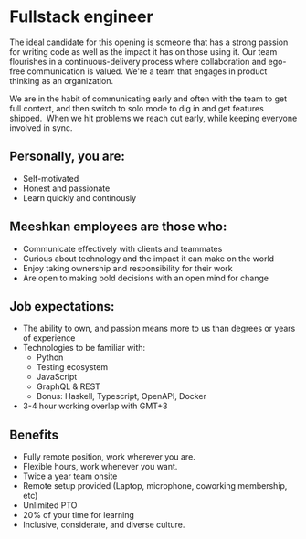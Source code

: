 # Fullstack engineer

The ideal candidate for this opening is someone that has a strong passion for writing code as well as the impact it has on those using it. Our team flourishes in a continuous-delivery process where collaboration and ego-free communication is valued. We're a team that engages in product thinking as an organization.

We are in the habit of communicating early and often with the team to get full context, and then switch to solo mode to dig in and get features shipped.  When we hit problems we reach out early, while keeping everyone involved in sync.

## Personally, you are:

- Self-motivated
- Honest and passionate
- Learn quickly and continously

## Meeshkan employees are those who:

- Communicate effectively with clients and teammates
- Curious about technology and the impact it can make on the world
- Enjoy taking ownership and responsibility for their work
- Are open to making bold decisions with an open mind for change

## Job expectations:

- The ability to own, and passion means more to us than degrees or years of experience
- Technologies to be familiar with:
  - Python
  - Testing ecosystem
  - JavaScript
  - GraphQL & REST
  - Bonus: Haskell, Typescript, OpenAPI, Docker
- 3-4 hour working overlap with GMT+3

## Benefits

- Fully remote position, work wherever you are.
- Flexible hours, work whenever you want.
- Twice a year team onsite
- Remote setup provided (Laptop, microphone, coworking membership, etc)
- Unlimited PTO
- 20% of your time for learning
- Inclusive, considerate, and diverse culture.
